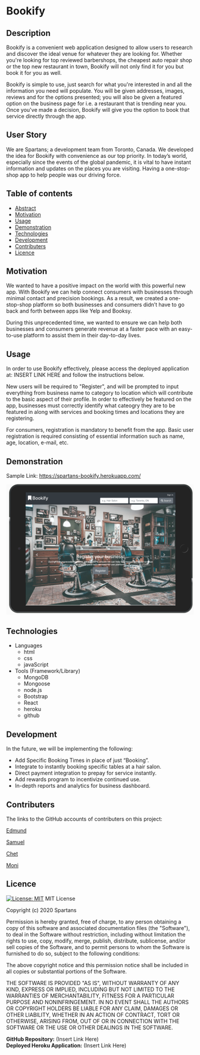 # Bookify

## Description
Bookify is a convenient web application designed to allow users to research and discover the ideal venue for whatever they are looking for. Whether you're looking for top reviewed barbershops, the cheapest auto repair shop or the top new restaurant in town, Bookify will not only find it for you but book it for you as well.

Bookify is simple to use, just search for what you're interested in and all the information you need will populate. You will be given addresses, images, reviews and for the options presented; you will also be given a featured option on the business page for i.e. a restaurant that is trending near you. Once you've made a decision, Bookify will give you the option to book that service directly through the app.

## User Story

We are Spartans; a development team from Toronto, Canada. We developed the idea for Bookify with convenience as our top priority. In today’s world, especially since the events of the global pandemic, it is vital to have instant information and updates on the places you are visiting. Having a one-stop-shop app to help people was our driving force.

## Table of contents
* [Abstract](#Abstract)
* [Motivation](#Motivation)
* [Usage](#Usage)
* [Demonstration](#Demonstration)
* [Technologies](#Technologies)
* [Development](#Development)
* [Contributers](#Contributers)
* [Licence](#Licence)

## Motivation

We wanted to have a positive impact on the world with this powerful new app. With Bookify we can help connect consumers with businesses through minimal contact and precision bookings. As a result, we created a one-stop-shop platform so both businesses and consumers didn’t have to go back and forth between apps like Yelp and Booksy.

During this unprecedented time, we wanted to ensure we can help both businesses and consumers generate revenue at a faster pace with an easy-to-use platform to assist them in their day-to-day lives.

## Usage
 
In order to use Bookify effectively, please access the deployed application at: INSERT LINK HERE and follow the instructions below.

New users will be required to "Register", and will be prompted to input everything from business name to category to location which will contribute to the basic aspect of their profile. In order to effectively be featured on the app, businesses must correctly identify what cateogry they are to be featured in along with services and booking times and locations they are registering.

For consumers, registration is mandatory to benefit from the app. Basic user registration is required consisting of essential information such as name, age, location, e-mail, etc.


## Demonstration
Sample Link: https://spartans-bookify.herokuapp.com/

[![Screenshot](./screenshot.png)](https://spartans-bookify.herokuapp.com/)

## Technologies

* Languages
    * html
    * css
    * javaScript
* Tools (Framework/Library)
    * MongoDB
    * Mongoose
    * node.js
    * Bootstrap
    * React
    * heroku
    * github

## Development
In the future, we will be implementing the following:
* Add Specific Booking Times in place of just “Booking”.
* Integrate to instantly booking specific tables at a hair salon.
* Direct payment integration to prepay for service instantly.
* Add rewards program to incentivize continued use.
* In-depth reports and analytics for business dashboard.


## Contributers

The links to the GitHub accounts of contributers on this project:

[Edmund](https://github.com/wesycool)

[Samuel](https://github.com/samuelyoo)

[Chet](https://github.com/Chet1317)

[Moni](https://github.com/smggg)


## Licence
[![License: MIT](https://img.shields.io/badge/License-MIT-yellow.svg)](https://opensource.org/licenses/MIT)
MIT License

Copyright (c) 2020 Spartans

Permission is hereby granted, free of charge, to any person obtaining a copy of this software and associated documentation files (the "Software"), to deal in the Software without restriction, including without limitation the rights to use, copy, modify, merge, publish, distribute, sublicense, and/or sell copies of the Software, and to permit persons to whom the Software is furnished to do so, subject to the following conditions:

The above copyright notice and this permission notice shall be included in all copies or substantial portions of the Software.

THE SOFTWARE IS PROVIDED "AS IS", WITHOUT WARRANTY OF ANY KIND, EXPRESS OR IMPLIED, INCLUDING BUT NOT LIMITED TO THE WARRANTIES OF MERCHANTABILITY, FITNESS FOR A PARTICULAR PURPOSE AND NONINFRINGEMENT. IN NO EVENT SHALL THE AUTHORS OR COPYRIGHT HOLDERS BE LIABLE FOR ANY CLAIM, DAMAGES OR OTHER LIABILITY, WHETHER IN AN ACTION OF CONTRACT, TORT OR OTHERWISE, ARISING FROM, OUT OF OR IN CONNECTION WITH THE SOFTWARE OR THE USE OR OTHER DEALINGS IN THE SOFTWARE.

**GitHub Repository:** (Insert Link Here)     
**Deployed Heroku Application:** (Insert Link Here)